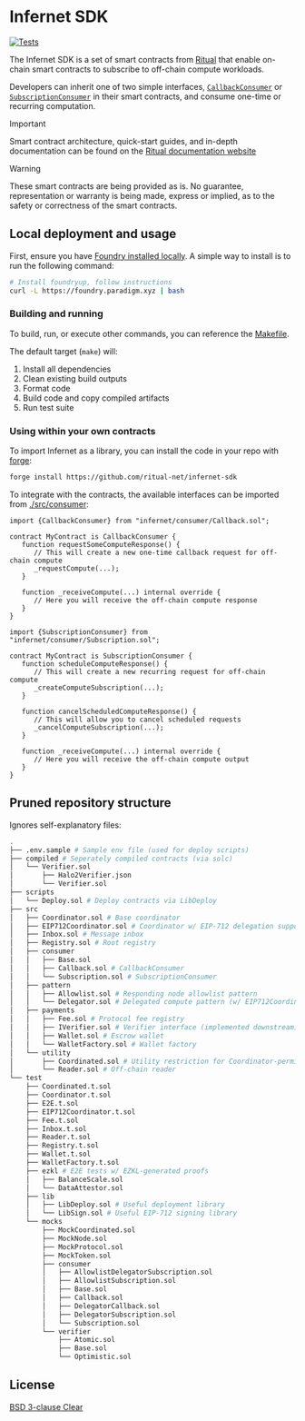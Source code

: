 # Infernet SDK

[![Tests](https://github.com/ritual-net/infernet-sdk/actions/workflows/test_contracts.yml/badge.svg)](https://github.com/ritual-net/infernet-sdk/actions/workflows/test_contracts.yml)

The Infernet SDK is a set of smart contracts from [Ritual](https://ritual.net) that enable on-chain smart contracts to subscribe to off-chain compute workloads.

Developers can inherit one of two simple interfaces, [`CallbackConsumer`](./src/consumer/Callback.sol) or [`SubscriptionConsumer`](./src/consumer/Subscription.sol) in their smart contracts, and consume one-time or recurring computation.

> [!IMPORTANT]
> Smart contract architecture, quick-start guides, and in-depth documentation can be found on the [Ritual documentation website](https://docs.ritual.net/infernet/sdk/architecture)

> [!WARNING]
> These smart contracts are being provided as is. No guarantee, representation or warranty is being made, express or implied, as to the safety or correctness of the smart contracts.

## Local deployment and usage

First, ensure you have [Foundry installed locally](https://book.getfoundry.sh/getting-started/installation). A simple way to install is to run the following command:

```bash
# Install foundryup, follow instructions
curl -L https://foundry.paradigm.xyz | bash
```

### Building and running

To build, run, or execute other commands, you can reference the [Makefile](./Makefile).

The default target (`make`) will:

1. Install all dependencies
2. Clean existing build outputs
3. Format code
4. Build code and copy compiled artifacts
5. Run test suite

### Using within your own contracts

To import Infernet as a library, you can install the code in your repo with [forge](https://book.getfoundry.sh/forge/):

```bash
forge install https://github.com/ritual-net/infernet-sdk
```

To integrate with the contracts, the available interfaces can be imported from [./src/consumer](./src/consumer/):

```solidity
import {CallbackConsumer} from "infernet/consumer/Callback.sol";

contract MyContract is CallbackConsumer {
   function requestSomeComputeResponse() {
      // This will create a new one-time callback request for off-chain compute
      _requestCompute(...);
   }

   function _receiveCompute(...) internal override {
      // Here you will receive the off-chain compute response
   }
}
```

```solidity
import {SubscriptionConsumer} from "infernet/consumer/Subscription.sol";

contract MyContract is SubscriptionConsumer {
   function scheduleComputeResponse() {
      // This will create a new recurring request for off-chain compute
      _createComputeSubscription(...);
   }

   function cancelScheduledComputeResponse() {
      // This will allow you to cancel scheduled requests
      _cancelComputeSubscription(...);
   }

   function _receiveCompute(...) internal override {
      // Here you will receive the off-chain compute output
   }
}
```

## Pruned repository structure

Ignores self-explanatory files:

```bash
.
├── .env.sample # Sample env file (used for deploy scripts)
├── compiled # Seperately compiled contracts (via solc)
│   └── Verifier.sol
│       ├── Halo2Verifier.json
│       └── Verifier.sol
├── scripts
│   └── Deploy.sol # Deploy contracts via LibDeploy
├── src
│   ├── Coordinator.sol # Base coordinator
│   ├── EIP712Coordinator.sol # Coordinator w/ EIP-712 delegation support
│   ├── Inbox.sol # Message inbox
│   ├── Registry.sol # Root registry
│   ├── consumer
│   │   ├── Base.sol
│   │   ├── Callback.sol # CallbackConsumer
│   │   └── Subscription.sol # SubscriptionConsumer
│   ├── pattern
│   │   ├── Allowlist.sol # Responding node allowlist pattern
│   │   └── Delegator.sol # Delegated compute pattern (w/ EIP712Coordinator)
│   ├── payments
│   │   ├── Fee.sol # Protocol fee registry
│   │   ├── IVerifier.sol # Verifier interface (implemented downstream)
│   │   ├── Wallet.sol # Escrow wallet
│   │   └── WalletFactory.sol # Wallet factory
│   └── utility
│       ├── Coordinated.sol # Utility restriction for Coordinator-permissioned fns
│       └── Reader.sol # Off-chain reader
└── test
    ├── Coordinated.t.sol
    ├── Coordinator.t.sol
    ├── E2E.t.sol
    ├── EIP712Coordinator.t.sol
    ├── Fee.t.sol
    ├── Inbox.t.sol
    ├── Reader.t.sol
    ├── Registry.t.sol
    ├── Wallet.t.sol
    ├── WalletFactory.t.sol
    ├── ezkl # E2E tests w/ EZKL-generated proofs
    │   ├── BalanceScale.sol
    │   └── DataAttestor.sol
    ├── lib
    │   ├── LibDeploy.sol # Useful deployment library
    │   └── LibSign.sol # Useful EIP-712 signing library
    └── mocks
        ├── MockCoordinated.sol
        ├── MockNode.sol
        ├── MockProtocol.sol
        ├── MockToken.sol
        ├── consumer
        │   ├── AllowlistDelegatorSubscription.sol
        │   ├── AllowlistSubscription.sol
        │   ├── Base.sol
        │   ├── Callback.sol
        │   ├── DelegatorCallback.sol
        │   ├── DelegatorSubscription.sol
        │   └── Subscription.sol
        └── verifier
            ├── Atomic.sol
            ├── Base.sol
            └── Optimistic.sol
```

## License

[BSD 3-clause Clear](./LICENSE)
